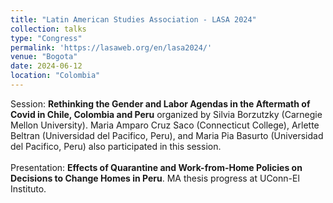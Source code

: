 ```yaml
---
title: "Latin American Studies Association - LASA 2024"
collection: talks
type: "Congress"
permalink: 'https://lasaweb.org/en/lasa2024/'
venue: "Bogota"
date: 2024-06-12
location: "Colombia"
---
```


Session: <b>Rethinking the Gender and Labor Agendas in the Aftermath of Covid in Chile, Colombia and Peru</b> organized by Silvia Borzutzky (Carnegie Mellon University). Maria Amparo Cruz Saco (Connecticut College), Arlette Beltran (Universidad del Pacifico, Peru), and Maria Pia Basurto (Universidad del Pacifico, Peru) also participated in this session. <br/> <br/> Presentation: <b>Effects of Quarantine and Work-from-Home Policies on Decisions to Change Homes in Peru</b>. MA thesis progress at UConn-El Instituto. 


